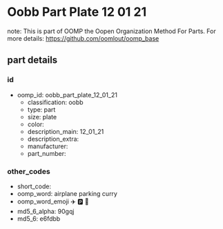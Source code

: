 # Oobb Part Plate 12 01 21  

note: This is part of OOMP the Oopen Organization Method For Parts. For more details: https://github.com/oomlout/oomp_base

##  part details





### id
* oomp_id: oobb_part_plate_12_01_21
  * classification: oobb
  * type: part
  * size: plate
  * color: 
  * description_main: 12_01_21
  * description_extra: 
  * manufacturer: 
  * part_number: 

### other_codes
* short_code: 
* oomp_word: airplane parking curry
* oomp_word_emoji :airplane: :parking: :curry:
* md5_6_alpha: 90gqj
* md5_6: e6fdbb